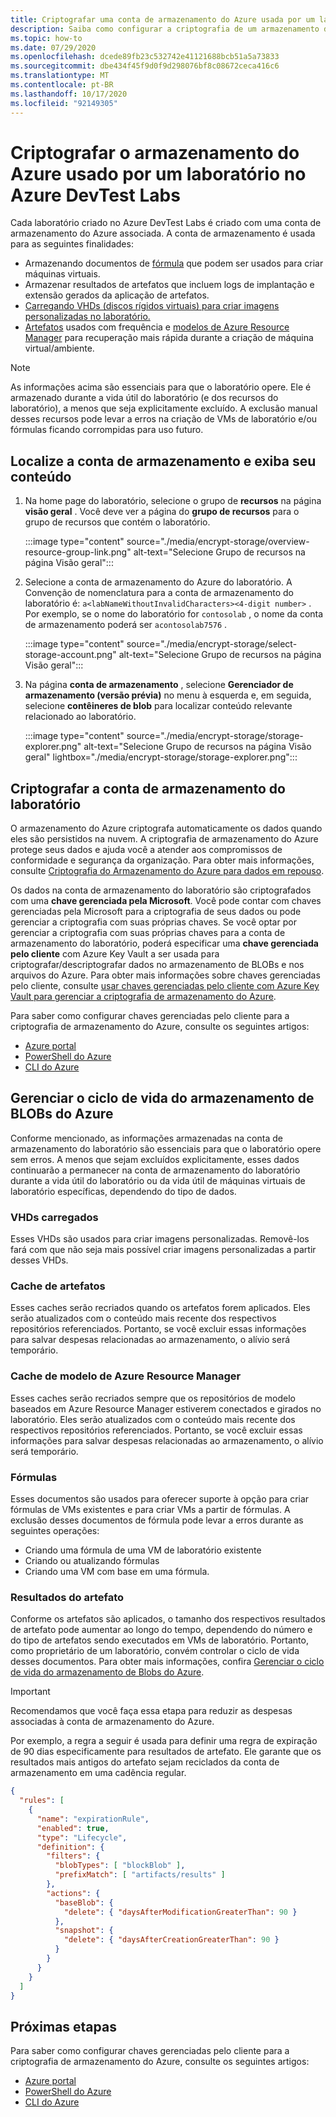 ```yaml
---
title: Criptografar uma conta de armazenamento do Azure usada por um laboratório no Azure DevTest Labs
description: Saiba como configurar a criptografia de um armazenamento do Azure usado por um laboratório no Azure DevTest Labs
ms.topic: how-to
ms.date: 07/29/2020
ms.openlocfilehash: dcede89fb23c532742e41121688bcb51a5a73833
ms.sourcegitcommit: dbe434f45f9d0f9d298076bf8c08672ceca416c6
ms.translationtype: MT
ms.contentlocale: pt-BR
ms.lasthandoff: 10/17/2020
ms.locfileid: "92149305"
---
```

# <a name="encrypt-azure-storage-used-by-a-lab-in-azure-devtest-labs"></a>Criptografar o armazenamento do Azure usado por um laboratório no Azure DevTest Labs
Cada laboratório criado no Azure DevTest Labs é criado com uma conta de armazenamento do Azure associada. A conta de armazenamento é usada para as seguintes finalidades: 

- Armazenando documentos de [fórmula](devtest-lab-manage-formulas.md) que podem ser usados para criar máquinas virtuais.
- Armazenar resultados de artefatos que incluem logs de implantação e extensão gerados da aplicação de artefatos. 
- [Carregando VHDs (discos rígidos virtuais) para criar imagens personalizadas no laboratório.](devtest-lab-create-template.md)
- [Artefatos](add-artifact-vm.md) usados com frequência e [modelos de Azure Resource Manager](devtest-lab-create-environment-from-arm.md) para recuperação mais rápida durante a criação de máquina virtual/ambiente.

> [!NOTE]
> As informações acima são essenciais para que o laboratório opere. Ele é armazenado durante a vida útil do laboratório (e dos recursos do laboratório), a menos que seja explicitamente excluído. A exclusão manual desses recursos pode levar a erros na criação de VMs de laboratório e/ou fórmulas ficando corrompidas para uso futuro. 

## <a name="locate-the-storage-account-and-view-its-contents"></a>Localize a conta de armazenamento e exiba seu conteúdo

1. Na home page do laboratório, selecione o grupo de **recursos** na página **visão geral** . Você deve ver a página do **grupo de recursos** para o grupo de recursos que contém o laboratório. 

    :::image type="content" source="./media/encrypt-storage/overview-resource-group-link.png" alt-text="Selecione Grupo de recursos na página Visão geral":::
1. Selecione a conta de armazenamento do Azure do laboratório. A Convenção de nomenclatura para a conta de armazenamento do laboratório é: `a<labNameWithoutInvalidCharacters><4-digit number>` . Por exemplo, se o nome do laboratório for `contosolab` , o nome da conta de armazenamento poderá ser `acontosolab7576` . 

    :::image type="content" source="./media/encrypt-storage/select-storage-account.png" alt-text="Selecione Grupo de recursos na página Visão geral":::
3. Na página **conta de armazenamento** , selecione **Gerenciador de armazenamento (versão prévia)** no menu à esquerda e, em seguida, selecione **contêineres de blob** para localizar conteúdo relevante relacionado ao laboratório. 

   :::image type="content" source="./media/encrypt-storage/storage-explorer.png" alt-text="Selecione Grupo de recursos na página Visão geral" lightbox="./media/encrypt-storage/storage-explorer.png":::

## <a name="encrypt-the-lab-storage-account"></a>Criptografar a conta de armazenamento do laboratório
O armazenamento do Azure criptografa automaticamente os dados quando eles são persistidos na nuvem. A criptografia de armazenamento do Azure protege seus dados e ajuda você a atender aos compromissos de conformidade e segurança da organização. Para obter mais informações, consulte [Criptografia do Armazenamento do Azure para dados em repouso](../storage/common/storage-service-encryption.md).

Os dados na conta de armazenamento do laboratório são criptografados com uma **chave gerenciada pela Microsoft**. Você pode contar com chaves gerenciadas pela Microsoft para a criptografia de seus dados ou pode gerenciar a criptografia com suas próprias chaves. Se você optar por gerenciar a criptografia com suas próprias chaves para a conta de armazenamento do laboratório, poderá especificar uma **chave gerenciada pelo cliente** com Azure Key Vault a ser usada para criptografar/descriptografar dados no armazenamento de BLOBs e nos arquivos do Azure. Para obter mais informações sobre chaves gerenciadas pelo cliente, consulte [usar chaves gerenciadas pelo cliente com Azure Key Vault para gerenciar a criptografia de armazenamento do Azure](../storage/common/customer-managed-keys-overview.md).

Para saber como configurar chaves gerenciadas pelo cliente para a criptografia de armazenamento do Azure, consulte os seguintes artigos: 

- [Azure portal](../storage/common/customer-managed-keys-configure-key-vault.md)
- [PowerShell do Azure](../storage/common/customer-managed-keys-configure-key-vault.md)
- [CLI do Azure](../storage/common/customer-managed-keys-configure-key-vault.md)


## <a name="manage-the-azure-blob-storage-life-cycle"></a>Gerenciar o ciclo de vida do armazenamento de BLOBs do Azure
Conforme mencionado, as informações armazenadas na conta de armazenamento do laboratório são essenciais para que o laboratório opere sem erros. A menos que sejam excluídos explicitamente, esses dados continuarão a permanecer na conta de armazenamento do laboratório durante a vida útil do laboratório ou da vida útil de máquinas virtuais de laboratório específicas, dependendo do tipo de dados.

### <a name="uploaded-vhds"></a>VHDs carregados
Esses VHDs são usados para criar imagens personalizadas. Removê-los fará com que não seja mais possível criar imagens personalizadas a partir desses VHDs.

### <a name="artifacts-cache"></a>Cache de artefatos
Esses caches serão recriados quando os artefatos forem aplicados. Eles serão atualizados com o conteúdo mais recente dos respectivos repositórios referenciados. Portanto, se você excluir essas informações para salvar despesas relacionadas ao armazenamento, o alívio será temporário.

### <a name="azure-resource-manager-template-cache"></a>Cache de modelo de Azure Resource Manager
Esses caches serão recriados sempre que os repositórios de modelo baseados em Azure Resource Manager estiverem conectados e girados no laboratório. Eles serão atualizados com o conteúdo mais recente dos respectivos repositórios referenciados. Portanto, se você excluir essas informações para salvar despesas relacionadas ao armazenamento, o alívio será temporário.

### <a name="formulas"></a>Fórmulas
Esses documentos são usados para oferecer suporte à opção para criar fórmulas de VMs existentes e para criar VMs a partir de fórmulas. A exclusão desses documentos de fórmula pode levar a erros durante as seguintes operações:

- Criando uma fórmula de uma VM de laboratório existente
- Criando ou atualizando fórmulas 
- Criando uma VM com base em uma fórmula.

### <a name="artifact-results"></a>Resultados do artefato
Conforme os artefatos são aplicados, o tamanho dos respectivos resultados de artefato pode aumentar ao longo do tempo, dependendo do número e do tipo de artefatos sendo executados em VMs de laboratório. Portanto, como proprietário de um laboratório, convém controlar o ciclo de vida desses documentos. Para obter mais informações, confira [Gerenciar o ciclo de vida do armazenamento de Blobs do Azure](../storage/blobs/storage-lifecycle-management-concepts.md).

> [!IMPORTANT]
> Recomendamos que você faça essa etapa para reduzir as despesas associadas à conta de armazenamento do Azure. 

Por exemplo, a regra a seguir é usada para definir uma regra de expiração de 90 dias especificamente para resultados de artefato. Ele garante que os resultados mais antigos do artefato sejam reciclados da conta de armazenamento em uma cadência regular.

```json
{
  "rules": [
    {
      "name": "expirationRule",
      "enabled": true,
      "type": "Lifecycle",
      "definition": {
        "filters": {
          "blobTypes": [ "blockBlob" ],
          "prefixMatch": [ "artifacts/results" ]
        },
        "actions": {
          "baseBlob": {
            "delete": { "daysAfterModificationGreaterThan": 90 }
          },
          "snapshot": {
            "delete": { "daysAfterCreationGreaterThan": 90 }
          }
        }
      }
    }
  ]
}
```

## <a name="next-steps"></a>Próximas etapas
Para saber como configurar chaves gerenciadas pelo cliente para a criptografia de armazenamento do Azure, consulte os seguintes artigos: 

- [Azure portal](../storage/common/customer-managed-keys-configure-key-vault.md)
- [PowerShell do Azure](../storage/common/customer-managed-keys-configure-key-vault.md)
- [CLI do Azure](../storage/common/customer-managed-keys-configure-key-vault.md)